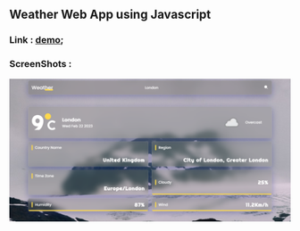 ## Weather Web App using Javascript

### Link : [demo](https://sm8uti.github.io/Javascript-Projects/Weather%20Webapp/);

### ScreenShots : 

![output](./output.png)

